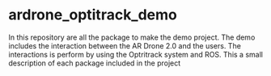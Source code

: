 # ardrone_optitrack_demo

In this repository are all the package to make the demo project.
The demo includes the interaction between the AR Drone 2.0 and the users. The interactions is perform by using the Optritrack system and ROS. This a small description of each package included in the project
